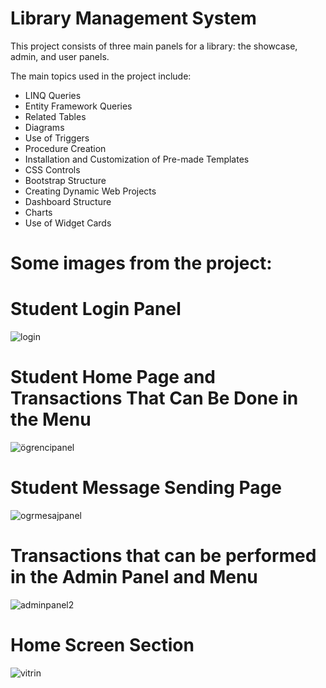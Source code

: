 # Library Management System

This project consists of three main panels for a library: the showcase, admin, and user panels.

The main topics used in the project include:
-   LINQ Queries
-   Entity Framework Queries
-   Related Tables
-   Diagrams
-   Use of Triggers
-   Procedure Creation
-   Installation and Customization of Pre-made Templates
-   CSS Controls
-   Bootstrap Structure
-   Creating Dynamic Web Projects
-   Dashboard Structure
-   Charts
-   Use of Widget Cards
# Some images from the project:

# Student Login Panel
![login](https://github.com/user-attachments/assets/79e97424-e6d7-4bd0-809d-666ae1229553)

# Student Home Page and Transactions That Can Be Done in the Menu
![ögrencipanel](https://github.com/user-attachments/assets/f560e58f-4a2c-4589-a514-79f5144d70af)

# Student Message Sending Page
![ogrmesajpanel](https://github.com/user-attachments/assets/3f7836ab-09d6-434e-9c91-0de4220630bb)

# Transactions that can be performed in the Admin Panel and Menu
![adminpanel2](https://github.com/user-attachments/assets/fcddf496-732e-4276-9b1d-191eea9db78d)

# Home Screen Section
![vitrin](https://github.com/user-attachments/assets/28eb3e62-d971-4be0-96a7-467bfc28d808)



